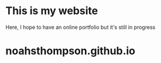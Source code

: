 # This is my website 

Here, I hope to have an online portfolio but it's still in progress



# noahsthompson.github.io
